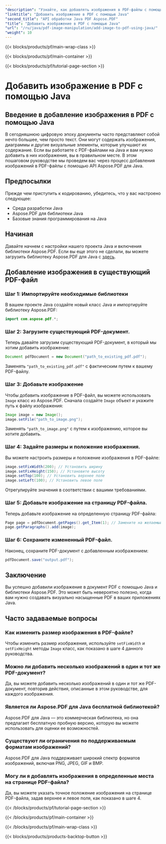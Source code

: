 ```yaml
---
"description": "Узнайте, как добавлять изображения в PDF-файлы с помощью Java с помощью нашего пошагового руководства. Улучшайте свои PDF-документы визуальными эффектами без особых усилий."
"linktitle": "Добавить изображение в PDF с помощью Java"
"second_title": "API обработки Java PDF Aspose.PDF"
"title": "Добавить изображение в PDF с помощью Java"
"url": "/ru/java/pdf-image-manipulation/add-image-to-pdf-using-java/"
"weight": 10
---
```


{{< blocks/products/pf/main-wrap-class >}}

{{< blocks/products/pf/main-container >}}

{{< blocks/products/pf/tutorial-page-section >}}

# Добавить изображение в PDF с помощью Java


## Введение в добавление изображения в PDF с помощью Java

В сегодняшнюю цифровую эпоху документы часто представляют собой нечто большее, чем просто текст. Они могут содержать изображения, диаграммы и другие визуальные элементы, которые улучшают их содержание. Если вы работаете с PDF-файлами на Java и вам нужно добавить в них изображения, вы в правильном месте. В этом пошаговом руководстве мы проведем вас через процесс добавления изображений в PDF-файлы с помощью API Aspose.PDF для Java.

## Предпосылки

Прежде чем приступить к кодированию, убедитесь, что у вас настроено следующее:

- Среда разработки Java
- Aspose.PDF для библиотеки Java
- Базовые знания программирования на Java

## Начиная

Давайте начнем с настройки нашего проекта Java и включения библиотеки Aspose.PDF. Если вы еще этого не сделали, вы можете загрузить библиотеку Aspose.PDF для Java с [здесь](https://releases.aspose.com/pdf/java/).

## Добавление изображения в существующий PDF-файл

### Шаг 1: Импортируйте необходимые библиотеки

В вашем проекте Java создайте новый класс Java и импортируйте библиотеку Aspose.PDF:

```java
import com.aspose.pdf.*;
```

### Шаг 2: Загрузите существующий PDF-документ.

Теперь давайте загрузим существующий PDF-документ, в который мы хотим добавить изображение:

```java
Document pdfDocument = new Document("path_to_existing_pdf.pdf");
```

Заменять `"path_to_existing_pdf.pdf"` с фактическим путем к вашему PDF-файлу.

### Шаг 3: Добавьте изображение

Чтобы добавить изображение в PDF-файл, вы можете использовать `Image` класс из Aspose.PDF. Сначала создайте `Image` объект и укажите путь к файлу изображения:

```java
Image image = new Image();
image.setFile("path_to_image.png");
```

Заменять `"path_to_image.png"` с путем к изображению, которое вы хотите добавить.

### Шаг 4: Задайте размеры и положение изображения.

Вы можете настроить размеры и положение изображения в PDF-файле:

```java
image.setFixWidth(200); // Установить ширину
image.setFixHeight(150); // Установите высоту
image.setTop(100); // Установить верхнее поле
image.setLeft(100); // Установить левое поле
```

Отрегулируйте значения в соответствии с вашими требованиями.

### Шаг 5: Добавьте изображение на страницу PDF-файла.

Теперь добавьте изображение на определенную страницу PDF-файла:

```java
Page page = pdfDocument.getPages().get_Item(1); // Замените на желаемый номер страницы
page.getParagraphs().add(image);
```

### Шаг 6: Сохраните измененный PDF-файл.

Наконец, сохраните PDF-документ с добавленным изображением:

```java
pdfDocument.save("output.pdf");
```

## Заключение

Вы успешно добавили изображение в документ PDF с помощью Java и библиотеки Aspose.PDF. Это может быть невероятно полезно, когда вам нужно создавать визуально насыщенные PDF в ваших приложениях Java.

## Часто задаваемые вопросы

### Как изменить размер изображения в PDF-файле?

Чтобы изменить размер изображения, используйте `setFixWidth` и `setFixHeight` методы `Image` класс, как показано в шаге 4 данного руководства.

### Можно ли добавить несколько изображений в один и тот же PDF-документ?

Да, вы можете добавить несколько изображений в один и тот же PDF-документ, повторив действия, описанные в этом руководстве, для каждого изображения.

### Является ли Aspose.PDF для Java бесплатной библиотекой?

Aspose.PDF для Java — это коммерческая библиотека, но она предлагает бесплатную пробную версию, которую вы можете использовать для оценки ее возможностей.

### Существуют ли ограничения по поддерживаемым форматам изображений?

Aspose.PDF для Java поддерживает широкий спектр форматов изображений, включая PNG, JPEG, GIF и BMP.

### Могу ли я добавлять изображения в определенные места на странице PDF-файла?

Да, вы можете указать точное положение изображения на странице PDF-файла, задав верхнее и левое поля, как показано в шаге 4.

{{< /blocks/products/pf/tutorial-page-section >}}

{{< /blocks/products/pf/main-container >}}

{{< /blocks/products/pf/main-wrap-class >}}

{{< blocks/products/products-backtop-button >}}